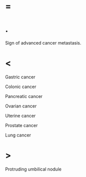 # =

# .

Sign of advanced cancer metastasis.

# <

Gastric cancer

Colonic cancer

Pancreatic cancer

Ovarian cancer

Uterine cancer

Prostate cancer

Lung cancer

# >

Protruding umbilical nodule
